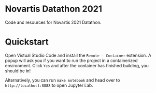 # Novartis Datathon 2021

Code and resources for Novartis 2021 Datathon.

# Quickstart

Open Vistual Studio Code and install the `Remote - Container` extension. A popup will ask you if you want to run the project in a containerized environment. Click `Yes` and after the container has finished building, you should be in!

Alternatively, you can run `make notebook` and head over to `http://localhost:8888` to open Jupyter Lab.
